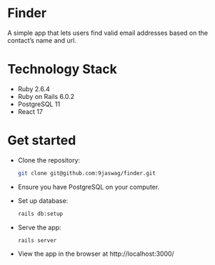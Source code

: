 # Finder

A simple app that lets users find valid email addresses based on the contact’s name and url.

# Technology Stack

- Ruby 2.6.4
- Ruby on Rails 6.0.2
- PostgreSQL 11
- React 17

# Get started

- Clone the repository:

  ```sh
  git clone git@github.com:9jaswag/finder.git
  ```

- Ensure you have PostgreSQL on your computer.
- Set up database:
  ```sh
  rails db:setup
  ```
- Serve the app:
  ```sh
  rails server
  ```
- View the app in the browser at http://localhost:3000/
